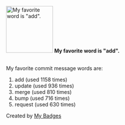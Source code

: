 <img src="https://my-badges.github.io/my-badges/favorite-word.png" alt="My favorite word is &quot;add&quot;." title="My favorite word is &quot;add&quot;." width="128">
<strong>My favorite word is &quot;add&quot;.</strong>
<br><br>

My favorite commit message words are:

1. add (used 1158 times)
2. update (used 936 times)
3. merge (used 810 times)
4. bump (used 716 times)
5. request (used 630 times)


Created by <a href="https://github.com/my-badges/my-badges">My Badges</a>